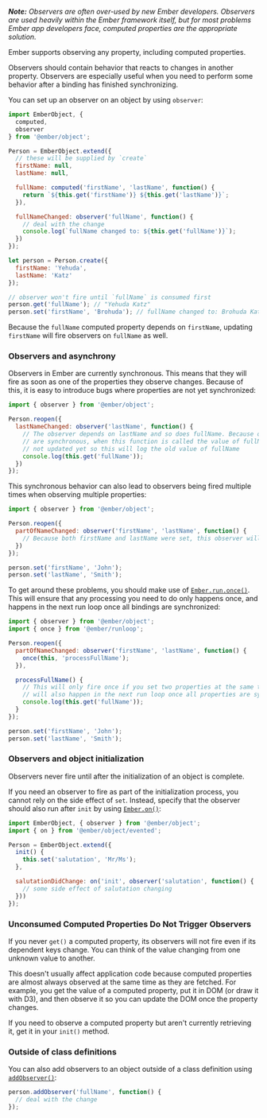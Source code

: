 *__Note:__ Observers are often over-used by new Ember developers. Observers are used
heavily within the Ember framework itself, but for most problems Ember app
developers face, computed properties are the appropriate solution.*

Ember supports observing any property, including computed properties.

Observers should contain behavior that reacts to changes in another property.
Observers are especially useful when you need to perform some behavior after a
binding has finished synchronizing.

You can set up an observer on an object by using `observer`:

```javascript
import EmberObject, {
  computed,
  observer
} from '@ember/object';

Person = EmberObject.extend({
  // these will be supplied by `create`
  firstName: null,
  lastName: null,

  fullName: computed('firstName', 'lastName', function() {
    return `${this.get('firstName')} ${this.get('lastName')}`;
  }),

  fullNameChanged: observer('fullName', function() {
    // deal with the change
    console.log(`fullName changed to: ${this.get('fullName')}`);
  })
});

let person = Person.create({
  firstName: 'Yehuda',
  lastName: 'Katz'
});

// observer won't fire until `fullName` is consumed first
person.get('fullName'); // "Yehuda Katz"
person.set('firstName', 'Brohuda'); // fullName changed to: Brohuda Katz
```

Because the `fullName` computed property depends on `firstName`,
updating `firstName` will fire observers on `fullName` as well.

### Observers and asynchrony

Observers in Ember are currently synchronous. This means that they will fire
as soon as one of the properties they observe changes. Because of this, it
is easy to introduce bugs where properties are not yet synchronized:

```javascript
import { observer } from '@ember/object';

Person.reopen({
  lastNameChanged: observer('lastName', function() {
    // The observer depends on lastName and so does fullName. Because observers
    // are synchronous, when this function is called the value of fullName is
    // not updated yet so this will log the old value of fullName
    console.log(this.get('fullName'));
  })
});
```

This synchronous behavior can also lead to observers being fired multiple
times when observing multiple properties:

```javascript
import { observer } from '@ember/object';

Person.reopen({
  partOfNameChanged: observer('firstName', 'lastName', function() {
    // Because both firstName and lastName were set, this observer will fire twice.
  })
});

person.set('firstName', 'John');
person.set('lastName', 'Smith');
```

To get around these problems, you should make use of [`Ember.run.once()`](https://api.emberjs.com/ember/3.0/classes/@ember%2Frunloop/methods/once?anchor=once).
This will ensure that any processing you need to do only happens once, and
happens in the next run loop once all bindings are synchronized:


```javascript
import { observer } from '@ember/object';
import { once } from '@ember/runloop';

Person.reopen({
  partOfNameChanged: observer('firstName', 'lastName', function() {
    once(this, 'processFullName');
  }),

  processFullName() {
    // This will only fire once if you set two properties at the same time, and
    // will also happen in the next run loop once all properties are synchronized
    console.log(this.get('fullName'));
  }
});

person.set('firstName', 'John');
person.set('lastName', 'Smith');
```

### Observers and object initialization

Observers never fire until after the initialization of an object is complete.

If you need an observer to fire as part of the initialization process, you
cannot rely on the side effect of `set`. Instead, specify that the observer
should also run after `init` by using [`Ember.on()`](https://api.emberjs.com/ember/3.0/classes/Evented/methods/on?anchor=on):


```javascript
import EmberObject, { observer } from '@ember/object';
import { on } from '@ember/object/evented';

Person = EmberObject.extend({
  init() {
    this.set('salutation', 'Mr/Ms');
  },

  salutationDidChange: on('init', observer('salutation', function() {
    // some side effect of salutation changing
  }))
});
```

### Unconsumed Computed Properties Do Not Trigger Observers

If you never `get()` a computed property, its observers will not fire even if
its dependent keys change. You can think of the value changing from one unknown
value to another.

This doesn't usually affect application code because computed properties are
almost always observed at the same time as they are fetched. For example, you get
the value of a computed property, put it in DOM (or draw it with D3), and then
observe it so you can update the DOM once the property changes.

If you need to observe a computed property but aren't currently retrieving it,
get it in your `init()` method.

### Outside of class definitions

You can also add observers to an object outside of a class definition
using [`addObserver()`](https://api.emberjs.com/ember/3.0/classes/@ember%2Fobject%2Fobservers/methods/addObserver?anchor=addObserver):


```javascript
person.addObserver('fullName', function() {
  // deal with the change
});
```

<!-- eof - needed for pages that end in a code block  -->
